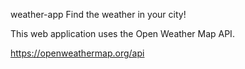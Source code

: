 weather-app
Find the weather in your city!

This web application uses the Open Weather Map API. 

https://openweathermap.org/api
